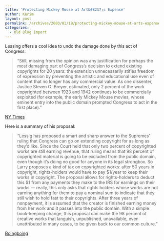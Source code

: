 ```yaml
---
title: 'Protecting Mickey Mouse at Art&#8217;s Expense'
author: Kerim
layout: post
permalink: /archives/2003/01/18/protecting-mickey-mouse-at-arts-expense/
categories:
  - Old Blog Import
---
```

Lessing offers a cool idea to undo the damage done by this act of Congress:


>   &#8220;Still, missing from the opinion was any justification for perhaps the most damaging part of Congress&#8217;s decision to extend existing copyrights for 20 years: the extension unnecessarily stifles freedom of expression by preventing the artistic and educational use even of content that no longer has any commercial value. As one dissenter, Justice Steven G. Breyer, estimated, only 2 percent of the work copyrighted between 1923 and 1942 continues to be commercially exploited (for example, the early Mickey Mouse movies, whose eminent entry into the public domain prompted Congress to act in the first place).&#8221;


<a href="http://www.nytimes.com/2003/01/18/opinion/18LESS.html?ex=1043470800&en=97d153dccaa9d220&ei=5007&partner=USERLAND" onclick="_gaq.push(['_trackEvent', 'outbound-article', 'http://www.nytimes.com/2003/01/18/opinion/18LESS.html?ex=1043470800&en=97d153dccaa9d220&ei=5007&partner=USERLAND', 'NY Times']);" >NY Times</a>

Here is a summary of his proposal:


>   &#8220;Lessig has proposed a smart and sharp answer to the Supremes&#8217; ruling that Congress can go on extending copyright for as long as they&#8217;d like. Since the Court held that only two percent of copyrighted works are still earning revenue, that ruling means that 98 percent of copyrighted material is going to be excluded from the public domain, even though it&#8217;s doing no good for anyone in its legal strongbox. So Larry proposes a kind of tax on copyrighted works: after 50 years in copyright, rights-holders would have to pay $1/year to keep their works in copyright. The proposal allows for rights-holders to deduct this $1 from any payments they make to the IRS for earnings on their works &#8212; really, this only asks that rights holders whose works are not earning anything for them to pay a nominal sum to indicate that they still wish to hold fast to their copyrights. After three years of nonpayment, it is assumed that the creator is finished earning money from her work and it passes into the public domain. With a simple book-keeping change, this proposal can make the 98 percent of creative works that languish, unpublished, unavailable, even unattributed in many cases, to be given back to our common culture.&#8221;


<a href="http://boingboing.net/2003_01_01_archive.html#90202510" onclick="_gaq.push(['_trackEvent', 'outbound-article', 'http://boingboing.net/2003_01_01_archive.html#90202510', 'Boingboing']);" >Boingboing</a>

